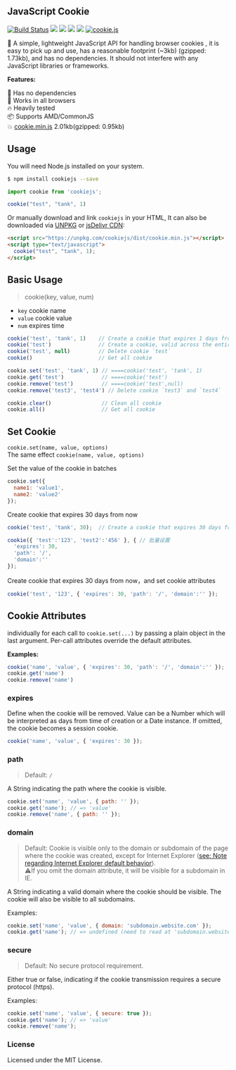JavaScript Cookie
---

[![Build Status](https://travis-ci.org/jaywcjlove/cookie.js.svg?branch=master)](https://travis-ci.org/jaywcjlove/cookie.js) [![](https://img.shields.io/github/issues/jaywcjlove/cookie.js.svg)](https://github.com/jaywcjlove/cookie.js/issues) [![](https://img.shields.io/github/forks/jaywcjlove/cookie.js.svg)](https://github.com/jaywcjlove/cookie.js/network) [![](https://img.shields.io/github/stars/jaywcjlove/cookie.js.svg)](https://github.com/jaywcjlove/cookie.js/stargazers) [![](https://img.shields.io/github/release/jaywcjlove/cookie.js.svg)](https://github.com/jaywcjlove/cookie.js/releases) [![cookie.js](https://jaywcjlove.github.io/sb/lang/chinese.svg)](./README-zh.md)

:cookie: A simple, lightweight JavaScript API for handling browser cookies
, it is easy to pick up and use, has a reasonable footprint (~3kb) (gzipped: 1.73kb), and has no dependencies. It should not interfere with any JavaScript libraries or frameworks.

**Features:**

🚀 Has no dependencies  
🌱 Works in all browsers  
🔥 Heavily tested  
📦 Supports AMD/CommonJS  
💥 [cookie.min.js](dist/cookie.min.js) 2.01kb(gzipped: 0.95kb)  

## Usage

You will need Node.js installed on your system.

```bash
$ npm install cookiejs --save
```

```js
import cookie from 'cookiejs';

cookie("test", "tank", 1)
```

Or manually download and link `cookiejs` in your HTML, It can also be downloaded via [UNPKG](https://unpkg.com/cookiejs/dist/) or [jsDelivr CDN](https://www.jsdelivr.com/package/npm/cookiejs):

```html
<script src="https://unpkg.com/cookiejs/dist/cookie.min.js"></script>
<script type="text/javascript">
  cookie("test", "tank", 1);
</script>
```

## Basic Usage

> cookie(key, value, num)

- `key` cookie name
- `value` cookie value
- `num` expires time

```js
cookie('test', 'tank', 1)    // Create a cookie that expires 1 days from now
cookie('test')               // Create a cookie, valid across the entire site
cookie('test', null)         // Delete cookie `test`
cookie()                     // Get all cookie

cookie.set('test', 'tank', 1) // ====cookie('test', 'tank', 1)
cookie.get('test')            // ====cookie('test')
cookie.remove('test')         // ====cookie('test',null)
cookie.remove('test3', 'test4') // Delete cookie `test3` and `test4`

cookie.clear()                // Clean all cookie
cookie.all()                  // Get all cookie
```

## Set Cookie

`cookie.set(name, value, options)`  
The same effect `cookie(name, value, options)`

Set the value of the cookie in batches

```js
cookie.set({
  name1: 'value1',
  name2: 'value2'
});
```

Create cookie that expires 30 days from now

```js
cookie('test', 'tank', 30);  // Create a cookie that expires 30 days from now

cookie({ 'test':'123', 'test2':'456' }, { // 批量设置
  'expires': 30,
  'path': '/',
  'domain':''
});
```

Create cookie that expires 30 days from now，and set cookie attributes

```js
cookie('test', '123', { 'expires': 30, 'path': '/', 'domain':'' });
```

## Cookie Attributes

individually for each call to `cookie.set(...)` by passing a plain object in the last argument. Per-call attributes override the default attributes.

**Examples:**

```js
cookie('name', 'value', { 'expires': 30, 'path': '/', 'domain':'' });
cookie.get('name')
cookie.remove('name')
```

### expires

Define when the cookie will be removed. Value can be a Number which will be interpreted as days from time of creation or a Date instance. If omitted, the cookie becomes a session cookie.

```js
cookie('name', 'value', { 'expires': 30 });
```

### path

> Default: `/`  

A String indicating the path where the cookie is visible.

```js
cookie.set('name', 'value', { path: '' });
cookie.get('name'); // => 'value'
cookie.remove('name', { path: '' });
```

### domain

> Default: Cookie is visible only to the domain or subdomain of the page where the cookie was created, except for Internet Explorer ([see: Note regarding Internet Explorer default behavior](https://blogs.msdn.microsoft.com/ieinternals/2009/08/20/internet-explorer-cookie-internals-faq/)).  
> ⚠️If you omit the domain attribute, it will be visible for a subdomain in IE.

A String indicating a valid domain where the cookie should be visible. The cookie will also be visible to all subdomains.

Examples:

```js
cookie.set('name', 'value', { domain: 'subdomain.website.com' });
cookie.get('name'); // => undefined (need to read at 'subdomain.website.com')
```

### secure

> Default: No secure protocol requirement.

Either true or false, indicating if the cookie transmission requires a secure protocol (https).

Examples:

```js
cookie.set('name', 'value', { secure: true });
cookie.get('name'); // => 'value'
cookie.remove('name');
```

### License

Licensed under the MIT License.
